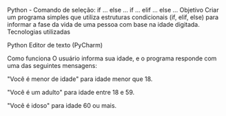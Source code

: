 Python - Comando de seleção: if ... else ... 
					    if ... elif ... else ...
Objetivo
Criar um programa simples que utiliza estruturas condicionais (if, elif, else) para informar a fase da vida de uma pessoa com base na idade digitada.
Tecnologias utilizadas

Python 
Editor de texto (PyCharm)

Como funciona
O usuário informa sua idade, e o programa responde com uma das seguintes mensagens:

"Você é menor de idade" para idade menor que 18.

"Você é um adulto" para idade entre 18 e 59.

"Você é idoso" para idade 60 ou mais.
